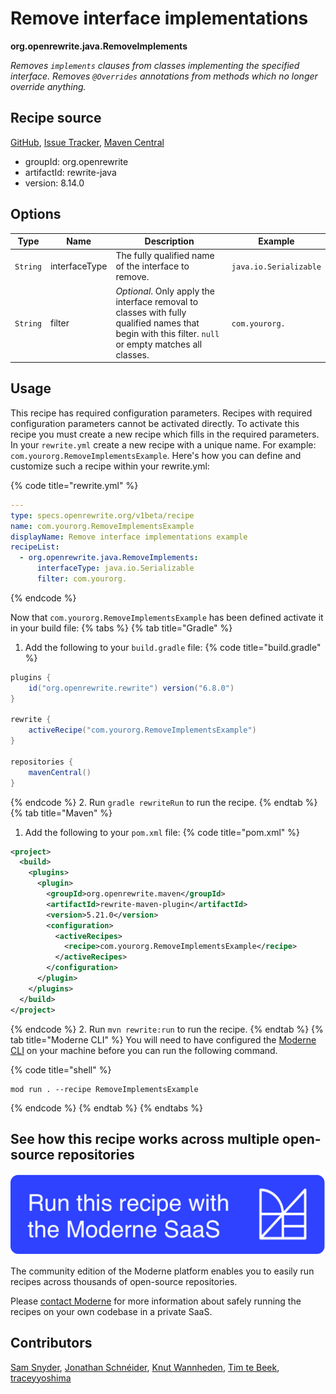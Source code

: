 # Remove interface implementations

**org.openrewrite.java.RemoveImplements**

_Removes `implements` clauses from classes implementing the specified interface. Removes `@Overrides` annotations from methods which no longer override anything._

## Recipe source

[GitHub](https://github.com/openrewrite/rewrite/blob/main/rewrite-java/src/main/java/org/openrewrite/java/RemoveImplements.java), [Issue Tracker](https://github.com/openrewrite/rewrite/issues), [Maven Central](https://central.sonatype.com/artifact/org.openrewrite/rewrite-java/8.14.0/jar)

* groupId: org.openrewrite
* artifactId: rewrite-java
* version: 8.14.0

## Options

| Type | Name | Description | Example |
| -- | -- | -- | -- |
| `String` | interfaceType | The fully qualified name of the interface to remove. | `java.io.Serializable` |
| `String` | filter | *Optional*. Only apply the interface removal to classes with fully qualified names that begin with this filter. `null` or empty matches all classes. | `com.yourorg.` |


## Usage

This recipe has required configuration parameters. Recipes with required configuration parameters cannot be activated directly. To activate this recipe you must create a new recipe which fills in the required parameters. In your `rewrite.yml` create a new recipe with a unique name. For example: `com.yourorg.RemoveImplementsExample`.
Here's how you can define and customize such a recipe within your rewrite.yml:

{% code title="rewrite.yml" %}
```yaml
---
type: specs.openrewrite.org/v1beta/recipe
name: com.yourorg.RemoveImplementsExample
displayName: Remove interface implementations example
recipeList:
  - org.openrewrite.java.RemoveImplements:
      interfaceType: java.io.Serializable
      filter: com.yourorg.
```
{% endcode %}

Now that `com.yourorg.RemoveImplementsExample` has been defined activate it in your build file:
{% tabs %}
{% tab title="Gradle" %}
1. Add the following to your `build.gradle` file:
{% code title="build.gradle" %}
```groovy
plugins {
    id("org.openrewrite.rewrite") version("6.8.0")
}

rewrite {
    activeRecipe("com.yourorg.RemoveImplementsExample")
}

repositories {
    mavenCentral()
}
```
{% endcode %}
2. Run `gradle rewriteRun` to run the recipe.
{% endtab %}
{% tab title="Maven" %}
1. Add the following to your `pom.xml` file:
{% code title="pom.xml" %}
```xml
<project>
  <build>
    <plugins>
      <plugin>
        <groupId>org.openrewrite.maven</groupId>
        <artifactId>rewrite-maven-plugin</artifactId>
        <version>5.21.0</version>
        <configuration>
          <activeRecipes>
            <recipe>com.yourorg.RemoveImplementsExample</recipe>
          </activeRecipes>
        </configuration>
      </plugin>
    </plugins>
  </build>
</project>
```
{% endcode %}
2. Run `mvn rewrite:run` to run the recipe.
{% endtab %}
{% tab title="Moderne CLI" %}
You will need to have configured the [Moderne CLI](https://docs.moderne.io/moderne-cli/cli-intro) on your machine before you can run the following command.

{% code title="shell" %}
```shell
mod run . --recipe RemoveImplementsExample
```
{% endcode %}
{% endtab %}
{% endtabs %}

## See how this recipe works across multiple open-source repositories

[![Moderne Link Image](/.gitbook/assets/ModerneRecipeButton.png)](https://app.moderne.io/recipes/org.openrewrite.java.RemoveImplements)

The community edition of the Moderne platform enables you to easily run recipes across thousands of open-source repositories.

Please [contact Moderne](https://moderne.io/product) for more information about safely running the recipes on your own codebase in a private SaaS.

## Contributors
[Sam Snyder](mailto:sam@moderne.io), [Jonathan Schnéider](mailto:jkschneider@gmail.com), [Knut Wannheden](mailto:knut@moderne.io), [Tim te Beek](mailto:tim@moderne.io), [traceyyoshima](mailto:tracey.yoshima@gmail.com)
